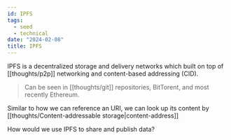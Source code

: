 ```yaml
---
id: IPFS
tags:
  - seed
  - technical
date: "2024-02-08"
title: IPFS
---
```


IPFS is a decentralized storage and delivery networks which built on top of [[thoughts/p2p]] networking and content-based addressing (CID).

> Can be seen in [[thoughts/git]] repositories, BitTorent, and most recently Ethereum.

Similar to how we can reference an URI, we can look up its content by [[thoughts/Content-addressable storage|content-address]]

How would we use IPFS to share and publish data?
